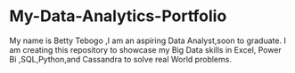 # My-Data-Analytics-Portfolio
My name is Betty Tebogo ,I am an aspiring Data Analyst,soon to graduate.
I am creating this repository to showcase my Big Data skills in Excel, Power Bi ,SQL,Python,and Cassandra to solve real World problems.
